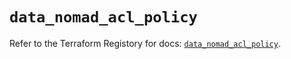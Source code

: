 # `data_nomad_acl_policy`

Refer to the Terraform Registory for docs: [`data_nomad_acl_policy`](https://registry.terraform.io/providers/hashicorp/nomad/2.0.0/docs/data-sources/acl_policy).
